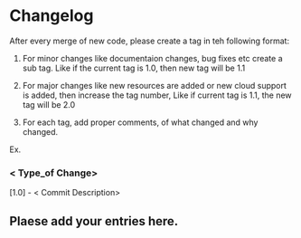 # Changelog

After every merge of new code, please create  a tag in teh following format:

1. For minor changes like documentaion changes, bug fixes etc create a sub tag. Like if the current tag is 1.0, then new tag will be 1.1

2. For major changes like new resources are added or new cloud support is added, then increase the tag number, Like if current tag is 1.1, the new tag will be 2.0

3. For each tag, add proper comments, of what changed and why changed.

Ex.
###  < Type_of Change>
[1.0] - < Commit Description>



## Plaese add your entries here.
